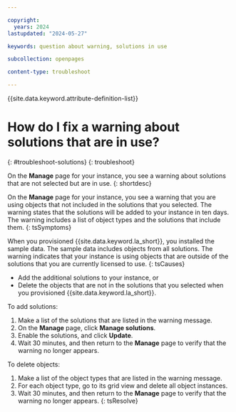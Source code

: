 ```yaml
---

copyright:
  years: 2024
lastupdated: "2024-05-27"

keywords: question about warning, solutions in use

subcollection: openpages

content-type: troubleshoot

---
```


<!-- keywords values above are place holders. Actual values should be pulled from the Troubleshooting questions or error message to which the issue relates. Only use a messageID if the troubleshooting topic is about an issue encountered from an error message that has an ID.  -->

{{site.data.keyword.attribute-definition-list}}

<!-- You must add the troubleshoot content type in your attribute definitions AND on a new line under each troubleshooting topic H1 ID. This will ensure that the troubleshooting entry is pulled into other locations, like chatbots. Use the support attribute definition for reuse in the support center. For more information, see  https://test.cloud.ibm.com/docs/writing?topic=writing-support-center#support-center-troubleshoot-->

<!-- Remember that this is the individual topic template for each troubleshooting entry that belongs in a troubleshooting topic group in the Help left nav group. For more information, see the guidance page: https://test.cloud.ibm.com/docs/writing?topic=writing-troubleshooting-topics-->


# How do I fix a warning about solutions that are in use?
{: #troubleshoot-solutions}
{: troubleshoot}

<!-- {: support} -->

<!-- Only add the supprt attribute to entries that you want to display in the support center. -->

<!--The title of your H1 should be a problem statement in question format of the issue that the user is experiencing. Think about the user's language they might use to describe or search for the answer to the issue they are experiencing. Use keywords for other variations of ways to ask the question at the top of the file. -->

On the **Manage** page for your instance, you see a warning about solutions that are not selected but are in use.
{: shortdesc}

<!-- The short description should give a quick summary about the issue the user is experiencing. -->
<!-- Example short description for an error troubleshooting topic: You try to create more than one instance in your Lite account, but you received error `message-id.0001E`.-->

<!-- Tips:
* Organize one troubleshooting issue per topic in a  topic group called "Troubleshooting" in the Help left nav section
* Name your topic group "Troubleshooting". If you have more than one topic group to organize a large set of troubleshooting topics, use "Troubleshoting _xxx_" to provide descriptive topic group titles.
* Use a title that uses a problem statement in the form of a question for each H1 in your topic group
* Use an H1 ID of `troubleshoot-xx` where the `xx` is a descriptive word to match the issue the customer is experiencing for URL readability.
* Set the `troubleshoot` content type attribute definition at the top of your file.
* Set the `troubleshoot` content type attribute on a new line following each H1 ID.
* Use the three attributes for the symptom, cause, and resolution.-->

On the **Manage** page for your instance, you see a warning that you are using objects that not included in the solutions that you selected. The warning states that the solutions will be added to your instance in ten days. The warning includes a list of object types and the solutions that include them.
{: tsSymptoms}

When you provisioned {{site.data.keyword.la_short}}, you installed the sample data. The sample data includes objects from all solutions. The warning indicates that your instance is using objects that are outside of the solutions that you are currently licensed to use.
{: tsCauses}

- Add the additional solutions to your instance, or
- Delete the objects that are not in the solutions that you selected when you provisioned {{site.data.keyword.la_short}}.

To add solutions:
1. Make a list of the solutions that are listed in the warning message.
2. On the **Manage** page, click **Manage solutions**.
3. Enable the solutions, and click **Update**.
4. Wait 30 minutes, and then return to the **Manage** page to verify that the warning no longer appears.

To delete objects:
1. Make a list of the object types that are listed in the warning message.
2. For each object type, go to its grid view and delete all object instances.
3. Wait 30 minutes, and then return to the **Manage** page to verify that the warning no longer appears.
{: tsResolve}
